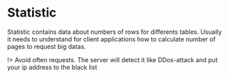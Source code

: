 # Statistic

Statistic contains data about numbers of rows for differents tables. Usually it needs to understand for client applications how to calculate number of pages to request big datas. 

!> Avoid often requests. The server will detect it like DDos-attack and put your ip address to the black list